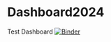 # Dashboard2024
Test Dashboard
[![Binder](https://mybinder.org/badge_logo.svg)](https://mybinder.org/v2/gh/Chengkai2024/Dashboard/HEAD?urlpath=voila%2Frender%2Fteaching_material%2FECS780P%2FCW_Chengkai%2FDashboard.ipynb%3F)
